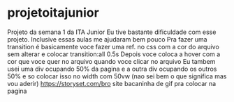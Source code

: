 # projetoitajunior
Projeto da semana 1 da ITA Junior
Eu tive bastante dificuldade com esse projeto. Inclusive essas aulas me ajudaram bem pouco
Pra fazer uma transition é basicamente voce fazer uma ref. no css com a cor do arquivo sem alterar e colocar transition:all 0.5s
Depois voce coloca a hover com a cor que voce quer no arquivo quando voce clicar no arquivo
Eu tambem usei uma div ocupando 50% da pagina e a outra div ocupando os outros 50% e so colocar isso no width com 50vw (nao sei bem o que significa mas vou aderir)
https://storyset.com/bro site bacaninha de gif pra colocar na pagina